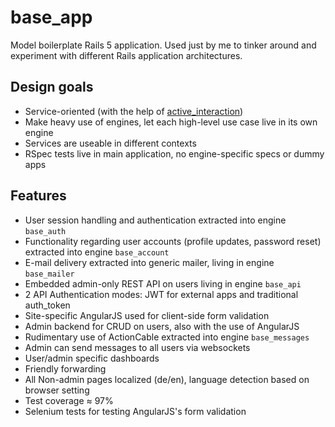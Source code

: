 # base_app
Model boilerplate Rails 5 application. Used just by me to tinker around and experiment with different Rails application architectures.

## Design goals
- Service-oriented (with the help of [active_interaction](https://github.com/orgsync/active_interaction))
- Make heavy use of engines, let each high-level use case live in its own engine
- Services are useable in different contexts
- RSpec tests live in main application, no engine-specific specs or dummy apps

## Features
- User session handling and authentication extracted into engine `base_auth`
- Functionality regarding user accounts (profile updates, password reset) extracted into engine `base_account`
- E-mail delivery extracted into generic mailer, living in engine `base_mailer`
- Embedded admin-only REST API on users living in engine `base_api`
- 2 API Authentication modes: JWT for external apps and traditional auth_token
- Site-specific AngularJS used for client-side form validation
- Admin backend for CRUD on users, also with the use of AngularJS
- Rudimentary use of ActionCable extracted into engine `base_messages`
- Admin can send messages to all users via websockets
- User/admin specific dashboards
- Friendly forwarding
- All Non-admin pages localized (de/en), language detection based on browser setting
- Test coverage ≈ 97%
- Selenium tests for testing AngularJS's form validation
